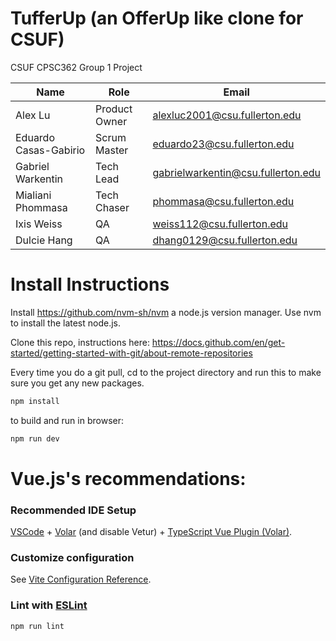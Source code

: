 # TufferUp (an OfferUp like clone for CSUF)

CSUF CPSC362 Group 1 Project

| Name | Role | Email |
| --- | --- | --- |
| Alex Lu | Product Owner | alexluc2001@csu.fullerton.edu |
| Eduardo Casas-Gabirio | Scrum Master | eduardo23@csu.fullerton.edu |
| Gabriel Warkentin | Tech Lead | gabrielwarkentin@csu.fullerton.edu |
| Mialiani Phommasa | Tech Chaser | phommasa@csu.fullerton.edu |
| Ixis Weiss | QA | weiss112@csu.fullerton.edu |
| Dulcie Hang | QA | dhang0129@csu.fullerton.edu |


# Install Instructions
Install https://github.com/nvm-sh/nvm a node.js version manager.
Use nvm to install the latest node.js.

Clone this repo, instructions here: https://docs.github.com/en/get-started/getting-started-with-git/about-remote-repositories

Every time you do a git pull, cd to the project directory and run this to make sure you get any new packages.
```sh
npm install
```

to build and run in browser:
```sh
npm run dev
```



# Vue.js's recommendations:

### Recommended IDE Setup

[VSCode](https://code.visualstudio.com/) + [Volar](https://marketplace.visualstudio.com/items?itemName=johnsoncodehk.volar) (and disable Vetur) + [TypeScript Vue Plugin (Volar)](https://marketplace.visualstudio.com/items?itemName=johnsoncodehk.vscode-typescript-vue-plugin).

### Customize configuration

See [Vite Configuration Reference](https://vitejs.dev/config/).

### Lint with [ESLint](https://eslint.org/)

```sh
npm run lint
```

